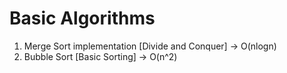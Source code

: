 # Basic Algorithms
1. Merge Sort implementation [Divide and Conquer] -> O(nlogn)
2. Bubble Sort [Basic Sorting] -> O(n^2)
